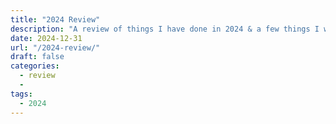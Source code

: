 ```yaml
---
title: "2024 Review"
description: "A review of things I have done in 2024 & a few things I want to do in 2025."
date: 2024-12-31
url: "/2024-review/"
draft: false
categories: 
  - review
  - 
tags:
  - 2024
---
```


